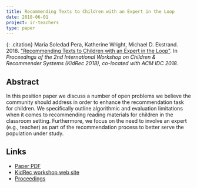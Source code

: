 ```yaml
---
title: Recommending Texts to Children with an Expert in the Loop
date: 2018-06-01
project: ir-teachers
type: paper
---
```


{: .citation}
Maria Soledad Pera, Katherine Wright, Michael D. Ekstrand. 2018. ["Recommending Texts to Children with an Expert in the Loop"](#). In <cite>Proceedings of the 2nd International Workshop on Children & Recommender Systems (KidRec 2018), co-located with ACM IDC 2018</cite>.

## Abstract

In this position paper we discuss a number of open problems we believe the community should address in order to enhance the recommendation task for children. We specifically outline algorithmic and evaluation limitations when it comes to recommending reading materials for children in the classroom setting. Furthermore, we focus on the need to involve an expert (e.g., teacher) as part of the recommendation process to better serve the population under study.

## Links

* [Paper PDF](https://drive.google.com/file/d/1i6N7_waF0a9CM5e-aUIAdfgvxZgU55VD/view)
* [KidRec workshop web site](https://kidrec.github.io/2018/)
* [Proceedings](https://dl.acm.org/citation.cfm?id=3205866)
